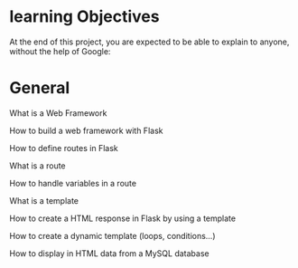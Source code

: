# learning Objectives

At the end of this project, you are expected to be able to explain to anyone, without the help of Google:

# General


What is a Web Framework

How to build a web framework with Flask

How to define routes in Flask

What is a route

How to handle variables in a route

What is a template

How to create a HTML response in Flask by using a template

How to create a dynamic template (loops, conditions…)

How to display in HTML data from a MySQL database
